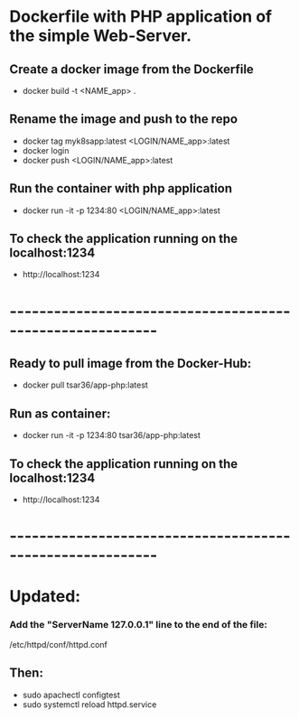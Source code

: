 # Dockerfile with PHP application of the simple Web-Server.


## Create a docker image from the Dockerfile
- docker build -t <NAME_app> . 
## Rename the image and push to the repo
- docker tag myk8sapp:latest <LOGIN/NAME_app>:latest
- docker login
- docker push <LOGIN/NAME_app>:latest
## Run the container with php application
- docker run -it -p 1234:80 <LOGIN/NAME_app>:latest
## To check the application running on the localhost:1234
-  http://localhost:1234
# ----------------------------------------------------------
## Ready to pull image from the Docker-Hub:
- docker pull tsar36/app-php:latest
## Run as container:
- docker run -it -p 1234:80 tsar36/app-php:latest

## To check the application running on the localhost:1234
- http://localhost:1234

# ----------------------------------------------------------
# Updated:
### Add the "ServerName 127.0.0.1" line to the end of the file:

/etc/httpd/conf/httpd.conf

## Then:
- sudo apachectl configtest
- sudo systemctl reload httpd.service